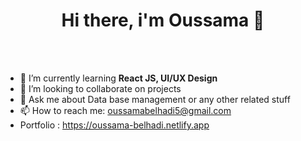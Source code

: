 <h1 align="center">Hi there, i'm Oussama 👋</h1>
<br><br>
<p align="center">

 - 🌱 I’m currently learning <b>React JS, UI/UX Design</b>
- 👯 I’m looking to collaborate on projects
- 💬 Ask me about Data base management or any other related stuff
- 📫 How to reach me: oussamabelhadi5@gmail.com
- Portfolio : https://oussama-belhadi.netlify.app
  
</p>




<!--
Here are some ideas to get you started:

- 😄 Pronouns: ...

- ⚡ Fun fact: ...

- 🤔 I’m looking for help with ...

-->
